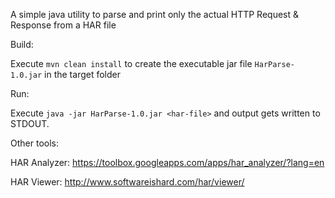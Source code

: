 A simple java utility to parse and print only the actual HTTP Request & Response from a HAR file

Build:

Execute `mvn clean install` to create the executable jar file `HarParse-1.0.jar` in the target folder 

Run:

Execute `java -jar HarParse-1.0.jar <har-file>` and output gets written to STDOUT.

Other tools:

HAR Analyzer:
https://toolbox.googleapps.com/apps/har_analyzer/?lang=en

HAR Viewer:
http://www.softwareishard.com/har/viewer/
